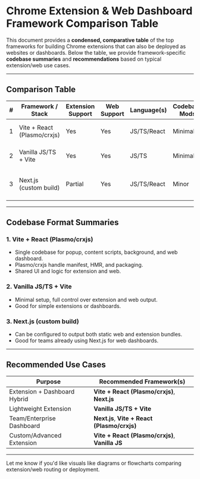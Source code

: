 # Chrome Extension & Web Dashboard Framework Comparison Table

This document provides a **condensed, comparative table** of the top frameworks for building Chrome extensions that can also be deployed as websites or dashboards. Below the table, we provide framework-specific **codebase summaries** and **recommendations** based on typical extension/web use cases.

---

## Comparison Table

| #  | Framework / Stack              | Extension Support | Web Support | Language(s) | Codebase Mods | API Layer         | Ideal Use Case                        |
| -- | ------------------------------ | ---------------- | ----------- | ----------- | ------------- | ----------------- | ------------------------------------- |
| 1  | Vite + React (Plasmo/crxjs)    | Yes              | Yes         | JS/TS/React | Minimal       | Extension/Web API  | Extensions, dashboards, hybrid UIs     |
| 2  | Vanilla JS/TS + Vite           | Yes              | Yes         | JS/TS       | Minimal       | Extension/Web API  | Lightweight extensions, simple sites   |
| 3  | Next.js (custom build)         | Partial          | Yes         | JS/TS/React | Minor         | Extension/Web API  | Teams using Next.js, dashboards        |

---

## Codebase Format Summaries

### 1. **Vite + React (Plasmo/crxjs)**

* Single codebase for popup, content scripts, background, and web dashboard.
* Plasmo/crxjs handle manifest, HMR, and packaging.
* Shared UI and logic for extension and web.

### 2. **Vanilla JS/TS + Vite**

* Minimal setup, full control over extension and web output.
* Good for simple extensions or dashboards.

### 3. **Next.js (custom build)**

* Can be configured to output both static web and extension bundles.
* Good for teams already using Next.js for web dashboards.

---

## Recommended Use Cases

| Purpose                        | Recommended Framework(s)                        |
| ------------------------------ | ----------------------------------------------- |
| Extension + Dashboard Hybrid   | **Vite + React (Plasmo/crxjs)**, **Next.js**    |
| Lightweight Extension          | **Vanilla JS/TS + Vite**                        |
| Team/Enterprise Dashboard      | **Next.js**, **Vite + React (Plasmo/crxjs)**    |
| Custom/Advanced Extension      | **Vite + React (Plasmo/crxjs)**, **Vanilla JS** |

---

Let me know if you'd like visuals like diagrams or flowcharts comparing extension/web routing or deployment. 